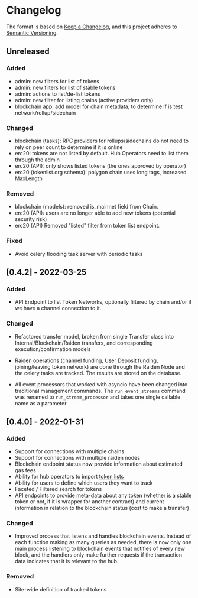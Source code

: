 # Changelog

The format is based on [Keep a Changelog](https://keepachangelog.com/en/1.0.0/),
and this project adheres to [Semantic Versioning](https://semver.org/spec/v2.0.0.html).

## Unreleased

### Added

  - admin: new filters for list of tokens
  - admin: new filters for list of stable tokens
  - admin: actions to list/de-list tokens
  - admin: new filter for listing chains (active providers only)
  - blockchain app: add model for chain metadata, to determine if is
    test network/rollup/sidechain

### Changed
  - blockchain (tasks): RPC providers for rollups/sidechains do not
    need to rely on peer count to determine if it is online
  - erc20: tokens are not listed by default. Hub Operators need to
    list them through the admin
  - erc20 (API): only shows listed tokens (the ones approved by operator)
  - erc20 (tokenlist.org schema): polygon chain uses long tags, increased MaxLength

### Removed
  - blockchain (models): removed is_mainnet field from Chain.
  - erc20 (API): users are no longer able to add new tokens (potential
    security risk)
  - erc20 (API) Removed "listed" filter from token list endpoint.

### Fixed
  - Avoid celery flooding task server with periodic tasks


## [0.4.2] - 2022-03-25

### Added
 - API Endpoint to list Token Networks, optionally filtered by chain
   and/or if we have a channel connection to it.


### Changed

 - Refactored transfer model, broken from single Transfer class into
   Internal/Blockchain/Raiden transfers, and corresponding
   execution/confirmation models

 - Raiden operations (channel funding, User Deposit funding,
   joining/leaving token network) are done through the Raiden Node and
   the celery tasks are tracked. The results are stored on the
   database.

 - All event processors that worked with asyncio have been changed
   into traditional management commands. The `run_event_streams`
   command was renamed to `run_stream_processor` and takes one single
   callable name as a parameter.


## [0.4.0] - 2022-01-31

### Added

 - Support for connections with multiple chains
 - Support for connections with multiple raiden nodes
 - Blockchain endpoint status now provide information about estimated gas fees
 - Ability for hub operators to import [token lists](https://tokenlists.org)
 - Ability for users to define which users they want to track
 - Faceted / Filtered search for tokens
 - API endpoints to provide meta-data about any token (whether
   is a stable token or not, if it is wrapper for another contract)
   and current information in relation to the blockchain status (cost to make a transfer)

### Changed
 - Improved process that listens and handles blockchain events.
   Instead of each function making as many queries as needed, there is
   now only one main process listening to blockchain events that
   notifies of every new block, and the handlers only make further
   requests if the transaction data indicates that it is relevant to
   the hub.

### Removed
 - Site-wide definition of tracked tokens
